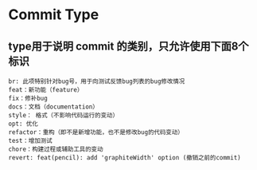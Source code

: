 # Commit Type

## type用于说明 commit 的类别，只允许使用下面8个标识

```shell
br: 此项特别针对bug号，用于向测试反馈bug列表的bug修改情况
feat：新功能（feature）
fix：修补bug
docs：文档（documentation）
style： 格式（不影响代码运行的变动）
opt: 优化
refactor：重构（即不是新增功能，也不是修改bug的代码变动）
test：增加测试
chore：构建过程或辅助工具的变动
revert: feat(pencil): add 'graphiteWidth' option (撤销之前的commit)
```
